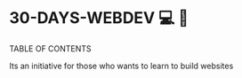 # 30-DAYS-WEBDEV :computer: :calendar: <br>
TABLE OF CONTENTS <br>

Its an initiative for those who wants to learn to build websites

